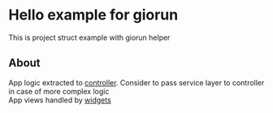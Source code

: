 # Hello example for giorun

This is project struct example with giorun helper

## About
App logic extracted to [controller](./controllers/controller.go). Consider to pass service layer to controller in case of more complex logic  
App views handled by [widgets](./widgets)  
